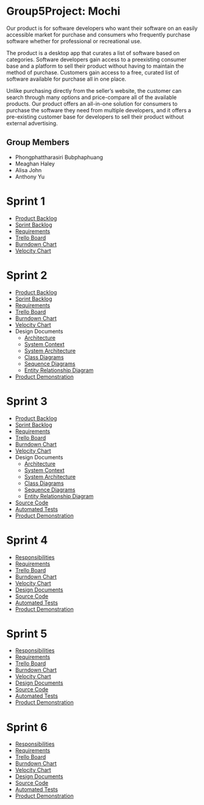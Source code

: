 # Group5Project: Mochi


Our product is for software developers who want their software on an easily accessible market for purchase and consumers who frequently purchase software whether for professional or recreational use.

The product is a desktop app that curates a list of software based on categories. Software developers gain access to a preexisting consumer base and a platform to sell their product without having to maintain the method of purchase. Customers gain access to a free, curated list of software available for purchase all in one place.

Unlike purchasing directly from the seller’s website, the customer can search through many options and price-compare all of the available products. Our product offers an all-in-one solution for consumers to purchase the software they need from multiple developers, and it offers a pre-existing customer base for developers to sell their product without external advertising.

## Group Members
- Phongphattharasiri Bubphaphuang
- Meaghan Haley
- Alisa John
- Anthony Yu

# Sprint 1
- [Product Backlog](https://github.com/meaagaan/Group5Project/blob/master/Artifacts/Product_Backlog.md)
- [Sprint Backlog](https://github.com/meaagaan/Group5Project/blob/master/Artifacts/Sprint1_Backlog.md)
- [Requirements](https://github.com/meaagaan/Group5Project/blob/master/Artifacts/Requirements.md)
- [Trello Board](https://trello.com/b/lvHEsjy0/task-board)
- [Burndown Chart](https://docs.google.com/spreadsheets/d/1DDFRD913ABHZ-No10qLwydV-fwlTVkbWj8Qv4LgXDdg/edit#gid=0)
- [Velocity Chart](https://docs.google.com/spreadsheets/d/1vw81TkkCwkv9nCx62wmESVZQqzlXwXgARyZDBSSaVi0/edit#gid=0)

# Sprint 2
- [Product Backlog](https://github.com/meaagaan/Group5Project/blob/master/Artifacts/Product_Backlog.md)
- [Sprint Backlog](https://github.com/meaagaan/Group5Project/blob/master/Artifacts/Sprint2_backlog.md)
- [Requirements](https://github.com/meaagaan/Group5Project/blob/master/Artifacts/Requirements.md)
- [Trello Board](https://trello.com/b/lvHEsjy0/task-board)
- [Burndown Chart](https://docs.google.com/spreadsheets/d/1DDFRD913ABHZ-No10qLwydV-fwlTVkbWj8Qv4LgXDdg/edit#gid=1043892553)
- [Velocity Chart](https://docs.google.com/spreadsheets/d/1vw81TkkCwkv9nCx62wmESVZQqzlXwXgARyZDBSSaVi0/edit#gid=0)
- Design Documents
    - [Architecture](https://github.com/meaagaan/Group5Project/blob/master/Artifacts/Architecture.md)
    - [System Context](Artifacts/SCD.png)
    - [System Architecture](Artifacts/AD.png)
    - [Class Diagrams](Artifacts/class_diagram.png)
    - [Sequence Diagrams](Artifacts/SD.png)
    - [Entity Relationship Diagram](Artifacts/ERD.png)
- [Product Demonstration](https://www.youtube.com/watch?v=u-CK8Z19SDI)

# Sprint 3
- [Product Backlog](https://github.com/meaagaan/Group5Project/blob/master/Artifacts/Product_Backlog.md)
- [Sprint Backlog](Artifacts/Sprint3_backlog.md)
- [Requirements](https://github.com/meaagaan/Group5Project/blob/master/Artifacts/Requirements.md)
- [Trello Board](https://trello.com/b/lvHEsjy0/task-board)
- [Burndown Chart](https://docs.google.com/spreadsheets/d/1DDFRD913ABHZ-No10qLwydV-fwlTVkbWj8Qv4LgXDdg/edit#gid=175125862)
- [Velocity Chart](https://docs.google.com/spreadsheets/d/1vw81TkkCwkv9nCx62wmESVZQqzlXwXgARyZDBSSaVi0/edit#gid=0)
- Design Documents
    - [Architecture](https://github.com/meaagaan/Group5Project/blob/master/Artifacts/Architecture.md)
    - [System Context](Artifacts/SCD.png)
    - [System Architecture](Artifacts/AD.png)
    - [Class Diagrams](Artifacts/class_diagram.png)
    - [Sequence Diagrams](Artifacts/SD.png)
    - [Entity Relationship Diagram](Artifacts/ERD.png)
- [Source Code](Mochi%20Desktop/src/mochi)
- [Automated Tests](Mochi%20Desktop/src/mochi/tests)
- [Product Demonstration](https://youtu.be/aB5KdaeKaqI)

# Sprint 4

- [Responsibilities](Artifacts/responsibilities4.md)
- [Requirements](https://github.com/meaagaan/Group5Project/blob/master/Artifacts/Requirements.md)
- [Trello Board](https://trello.com/b/lvHEsjy0/task-board)
- [Burndown Chart](https://docs.google.com/spreadsheets/d/1DDFRD913ABHZ-No10qLwydV-fwlTVkbWj8Qv4LgXDdg/edit#gid=313624890)
- [Velocity Chart](https://docs.google.com/spreadsheets/d/1vw81TkkCwkv9nCx62wmESVZQqzlXwXgARyZDBSSaVi0/edit#gid=0)
- [Design Documents](https://github.com/meaagaan/Group5Project/blob/master/Artifacts/Architecture.md)
- [Source Code](Mochi%20Desktop/src/mochi)
- [Automated Tests](Mochi%20Desktop/src/mochi/tests)
- [Product Demonstration](https://youtu.be/XnO7uO8Ck-0)

# Sprint 5

- [Responsibilities](Artifacts/responsibilities5.md)
- [Requirements](https://github.com/meaagaan/Group5Project/blob/master/Artifacts/Requirements.md)
- [Trello Board](https://trello.com/b/lvHEsjy0/task-board)
- [Burndown Chart](https://docs.google.com/spreadsheets/d/1DDFRD913ABHZ-No10qLwydV-fwlTVkbWj8Qv4LgXDdg/edit#gid=17995071)
- [Velocity Chart](https://docs.google.com/spreadsheets/d/1vw81TkkCwkv9nCx62wmESVZQqzlXwXgARyZDBSSaVi0/edit#gid=0)
- [Design Documents](https://github.com/meaagaan/Group5Project/blob/master/Artifacts/Architecture.md)
- [Source Code](Mochi%20Desktop/src/mochi)
- [Automated Tests](Mochi%20Desktop/src/mochi/tests)
- [Product Demonstration](https://youtu.be/wtulm33rqRM)

# Sprint 6

- [Responsibilities]()
- [Requirements]()
- [Trello Board](https://trello.com/b/lvHEsjy0/task-board)
- [Burndown Chart]()
- [Velocity Chart]()
- [Design Documents](https://github.com/meaagaan/Group5Project/blob/master/Artifacts/Architecture.md)
- [Source Code](Mochi%20Desktop/src/mochi)
- [Automated Tests](Mochi%20Desktop/src/mochi/tests)
- [Product Demonstration]()
